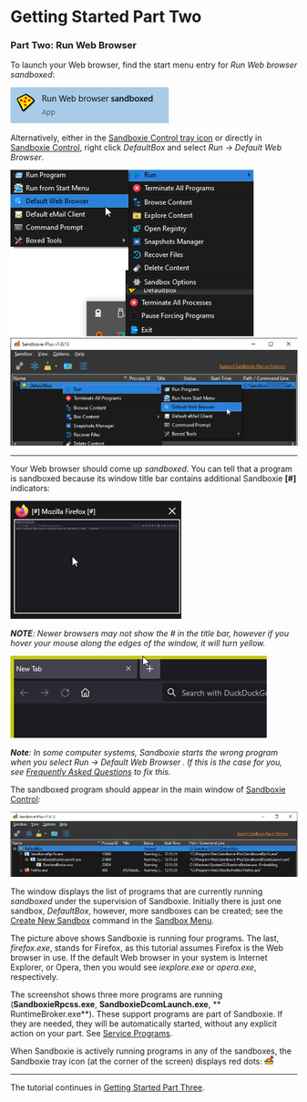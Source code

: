 # Getting Started Part Two

### Part Two: Run Web Browser

To launch your Web browser, find the start menu entry for _Run Web browser sandboxed_:

![](../Media/SP_SandboxedWebBrowserStartMenu.png)

Alternatively, either in the [Sandboxie Control tray icon](TrayIconMenu.md) or directly
in [Sandboxie Control](SP_SBControl.md), right click _DefaultBox_ and select _Run &rarr; Default Web Browser_.

![](../Media/SP_SandboxieControlTrayStartBrowser.png)
![](../Media/SP_SandboxieControlStartBrowser.png)
* * *
Your Web browser should come up _sandboxed_. You can tell that a program is sandboxed because its window title bar
contains additional Sandboxie **[#]** indicators:

![](../Media/SP_SandboxedTitle.png)

_**NOTE**: Newer browsers may not show the # in the title bar, however if you hover your mouse along the edges of the
window, it will turn yellow._

![](../Media/SP_SandboxedBorder.png)

_**Note**: In some computer systems, Sandboxie starts the wrong program when you select _Run &rarr; Default Web Browser_
. If this is the case for you,
see [Frequently Asked Questions](FrequentlyAskedQuestions.md#why-does-the-wrong-program-start-when-i-run-my-default-web-browser-sandboxed)
to fix this._

The sandboxed program should appear in the main window of [Sandboxie Control](SP_SBControl.md):

![](../Media/SP_MainWindowBrowser.png)

The window displays the list of programs that are currently running _sandboxed_ under the supervision of Sandboxie.
Initially there is just one sandbox, _DefaultBox_, however, more sandboxes can be created; see
the [Create New Sandbox](SBControl_SandboxMenu.md#create-new-sandbox) command in the [Sandbox Menu](SBControl_SandboxMenu.md).

The picture above shows Sandboxie is running four programs. The last, _firefox.exe_, stands for Firefox, as this
tutorial assumes Firefox is the Web browser in use. If the default Web browser in your system is Internet Explorer, or
Opera, then you would see _iexplore.exe_ or _opera.exe_, respectively.

The screenshot shows three more programs are running (**SandboxieRpcss.exe**, **SandboxieDcomLaunch.exe**, **
RuntimeBroker.exe**). These support programs are part of Sandboxie. If they are needed, they will be automatically
started, without any explicit action on your part. See [Service Programs](ServicePrograms.md).

When Sandboxie is actively running programs in any of the sandboxes, the Sandboxie tray icon (at the corner of the
screen) displays red dots: ![](../Media/SP_TrayIconFull.png)
* * *
The tutorial continues in [Getting Started Part Three](SP_GettingStartedPartThree.md).
